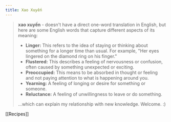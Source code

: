```yaml
---
title: Xao Xuyến
---
```

> **xao xuyến** - doesn't have a direct one-word translation in English, but here are some English words that capture different aspects of its meaning:
> 
> - **Linger:** This refers to the idea of staying or thinking about something for a longer time than usual. For example, "Her eyes lingered on the diamond ring on his finger."
> - **Flustered:** This describes a feeling of nervousness or confusion, often caused by something unexpected or exciting.
> - **Preoccupied:** This means to be absorbed in thought or feeling and not paying attention to what is happening around you.
> - **Yearning:** A feeling of longing or desire for something or someone.
> - **Reluctance:** A feeling of unwillingness to leave or do something.
> 
> ...which can explain my relationship with new knowledge. Welcome. :)

[[Recipes]]
